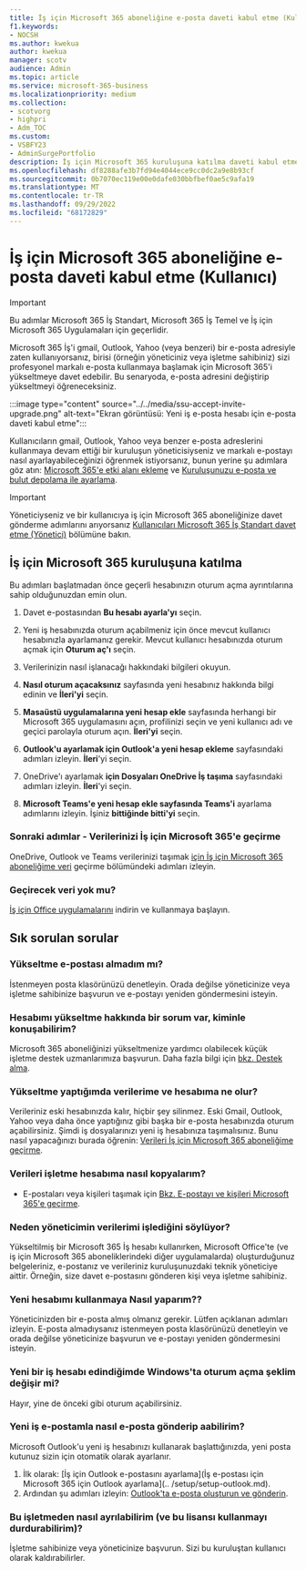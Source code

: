 ```yaml
---
title: İş için Microsoft 365 aboneliğine e-posta daveti kabul etme (Kullanıcı)
f1.keywords:
- NOCSH
ms.author: kwekua
author: kwekua
manager: scotv
audience: Admin
ms.topic: article
ms.service: microsoft-365-business
ms.localizationpriority: medium
ms.collection:
- scotvorg
- highpri
- Adm_TOC
ms.custom:
- VSBFY23
- AdminSurgePortfolio
description: İş için Microsoft 365 kuruluşuna katılma daveti kabul etme
ms.openlocfilehash: df8288afe3b7fd94e4044ece9cc0dc2a9e8b93cf
ms.sourcegitcommit: 0b7070ec119e00e0dafe030bbfbef0ae5c9afa19
ms.translationtype: MT
ms.contentlocale: tr-TR
ms.lasthandoff: 09/29/2022
ms.locfileid: "68172829"
---
```

# <a name="accept-an-email-invitation-to-a-microsoft-365-for-business-subscription-user"></a>İş için Microsoft 365 aboneliğine e-posta daveti kabul etme (Kullanıcı)

> [!IMPORTANT]
> Bu adımlar Microsoft 365 İş Standart, Microsoft 365 İş Temel ve İş için Microsoft 365 Uygulamaları için geçerlidir.

Microsoft 365 İş'i gmail, Outlook, Yahoo (veya benzeri) bir e-posta adresiyle zaten kullanıyorsanız, birisi (örneğin yöneticiniz veya işletme sahibiniz) sizi profesyonel markalı e-posta kullanmaya başlamak için Microsoft 365'i yükseltmeye davet edebilir.  Bu senaryoda, e-posta adresini değiştirip yükseltmeyi öğreneceksiniz.

:::image type="content" source="../../media/ssu-accept-invite-upgrade.png" alt-text="Ekran görüntüsü: Yeni iş e-posta hesabı için e-posta daveti kabul etme":::

Kullanıcıların gmail, Outlook, Yahoo veya benzer e-posta adreslerini kullanmaya devam ettiği bir kuruluşun yöneticisiyseniz ve markalı e-postayı nasıl ayarlayabileceğinizi öğrenmek istiyorsanız, bunun yerine şu adımlara göz atın: [Microsoft 365'e etki alanı ekleme](../setup/add-domain.md) ve [Kuruluşunuzu e-posta ve bulut depolama ile ayarlama](../setup/setup-business-standard.md#finish-setting-up).

> [!IMPORTANT]
> Yöneticiyseniz ve bir kullanıcıya iş için Microsoft 365 aboneliğinize davet gönderme adımlarını arıyorsanız [Kullanıcıları Microsoft 365 İş Standart davet etme (Yönetici)](admin-invite-business-standard.md) bölümüne bakın.

## <a name="join-a-microsoft-365-for-business-organization"></a>İş için Microsoft 365 kuruluşuna katılma

Bu adımları başlatmadan önce geçerli hesabınızın oturum açma ayrıntılarına sahip olduğunuzdan emin olun.

1. Davet e-postasından **Bu hesabı ayarla'yı** seçin.

2. Yeni iş hesabınızda oturum açabilmeniz için önce mevcut kullanıcı hesabınızla ayarlamanız gerekir. Mevcut kullanıcı hesabınızda oturum açmak için **Oturum aç'ı** seçin.

3. Verilerinizin nasıl işlanacağı hakkındaki bilgileri okuyun.

4. **Nasıl oturum açacaksınız** sayfasında yeni hesabınız hakkında bilgi edinin ve **İleri'yi** seçin.

5. **Masaüstü uygulamalarına yeni hesap ekle** sayfasında herhangi bir Microsoft 365 uygulamasını açın, profilinizi seçin ve yeni kullanıcı adı ve geçici parolayla oturum açın. **İleri'yi** seçin.

6. **Outlook'u ayarlamak için Outlook'a yeni hesap ekleme** sayfasındaki adımları izleyin. **İleri**'yi seçin.

7. OneDrive'ı ayarlamak **için Dosyaları OneDrive İş taşıma** sayfasındaki adımları izleyin. **İleri**'yi seçin.

8. **Microsoft Teams'e yeni hesap ekle sayfasında Teams'i** ayarlama adımlarını izleyin. İşiniz **bittiğinde bitti'yi** seçin.

### <a name="next-steps---migrate-your-data-to-microsoft-365-for-business"></a>Sonraki adımlar - Verilerinizi İş için Microsoft 365'e geçirme

OneDrive, Outlook ve Teams verilerinizi taşımak [için İş için Microsoft 365 aboneliğime veri](migrate-data-business-standard.md) geçirme bölümündeki adımları izleyin.

### <a name="no-data-to-migrate"></a>Geçirecek veri yok mu?

[İş için Office uygulamalarını](https://support.microsoft.com/office/install-office-apps-from-office-365-dcf2d841-dac7-455b-9a77-fc8f7ee92702) indirin ve kullanmaya başlayın.

## <a name="frequently-asked-questions"></a>Sık sorulan sorular

### <a name="i-didnt-receive-an-upgrade-email"></a>Yükseltme e-postası almadım mı?

İstenmeyen posta klasörünüzü denetleyin. Orada değilse yöneticinize veya işletme sahibinize başvurun ve e-postayı yeniden göndermesini isteyin.

### <a name="i-have-a-question-about-upgrading-my-account-who-can-i-talk-to"></a>Hesabımı yükseltme hakkında bir sorum var, kiminle konuşabilirim?

Microsoft 365 aboneliğinizi yükseltmenize yardımcı olabilecek küçük işletme destek uzmanlarımıza başvurun. Daha fazla bilgi için [bkz. Destek alma](../get-help-support.md).

### <a name="what-happens-to-my-data-and-account-when-i-upgrade"></a>Yükseltme yaptığımda verilerime ve hesabıma ne olur?

Verileriniz eski hesabınızda kalır, hiçbir şey silinmez.  Eski Gmail, Outlook, Yahoo veya daha önce yaptığınız gibi başka bir e-posta hesabınızda oturum açabilirsiniz. Şimdi iş dosyalarınızı yeni iş hesabınıza taşımalısınız. Bunu nasıl yapacağınızı burada öğrenin: [Verileri İş için Microsoft 365 aboneliğime geçirme](migrate-data-business-standard.md).

### <a name="how-can-i-copy-data-to-my-business-account"></a>Verileri işletme hesabıma nasıl kopyalarım?

<!--- For steps on copying your data from your old OneDrive account to your new OneDrive for business account, check out: [Migrate data to my Microsoft 365 Business Standard subscription](migrate-data-business-standard.md).-->
- E-postaları veya kişileri taşımak için [Bkz. E-postayı ve kişileri Microsoft 365'e geçirme](../setup/migrate-email-and-contacts-admin.md).

### <a name="why-does-it-say-my-admin-now-handles-my-data"></a>Neden yöneticimin verilerimi işlediğini söylüyor?

Yükseltilmiş bir Microsoft 365 İş hesabı kullanırken, Microsoft Office'te (ve iş için Microsoft 365 aboneliklerindeki diğer uygulamalarda) oluşturduğunuz belgeleriniz, e-postanız ve verileriniz kuruluşunuzdaki teknik yöneticiye aittir. Örneğin, size davet e-postasını gönderen kişi veya işletme sahibiniz.

### <a name="how-do-i-get-started-with-my-new-account"></a>Yeni hesabımı kullanmaya Nasıl yaparım??

Yöneticinizden bir e-posta almış olmanız gerekir. Lütfen açıklanan adımları izleyin. E-posta almadıysanız istenmeyen posta klasörünüzü denetleyin ve orada değilse yöneticinize başvurun ve e-postayı yeniden göndermesini isteyin.

### <a name="does-the-way-i-login-to-windows-change-when-i-get-a-new-business-account"></a>Yeni bir iş hesabı edindiğimde Windows'ta oturum açma şeklim değişir mi?

Hayır, yine de önceki gibi oturum açabilirsiniz.

### <a name="how-can-i-send-and-receive-emails-with-my-new-business-email"></a>Yeni iş e-postamla nasıl e-posta gönderip aabilirim?

Microsoft Outlook'u yeni iş hesabınızı kullanarak başlattığınızda, yeni posta kutunuz sizin için otomatik olarak ayarlanır.

1. İlk olarak: [İş için Outlook e-postasını ayarlama](İş e-postası için Microsoft 365 için Outlook ayarlama](.. /setup/setup-outlook.md).
2. Ardından şu adımları izleyin: [Outlook'ta e-posta oluşturun ve gönderin](https://support.microsoft.com/office/create-and-send-email-in-outlook-19c32deb-08b6-4f90-a211-02bc5f77f360).

### <a name="how-can-i-leave-this-business-and-stop-using-this-license"></a>Bu işletmeden nasıl ayrılabilirim (ve bu lisansı kullanmayı durdurabilirim)?

İşletme sahibinize veya yöneticinize başvurun. Sizi bu kuruluştan kullanıcı olarak kaldırabilirler.

<!--1. Open any of your Microsoft 365 apps, like Word, Excel or PowerPoint, select your profile icon and then **Sign in with a different account**. Follow the steps and choose **Next** to set up Outlook.

2. Open Outlook, enter your new email address, and select **Connect**. Follow the steps and choose **Next** to set up OneDrive.

3. Select the OneDrive cloud icon from your taskbar and follow the steps to move your files to your new OneDrive for Business folder. Select **Next** to set up Microsoft Teams.

4. Open Teams, select your profile icon, and then **Add work or school account**. Follow the steps to add your new account to Teams. Select **I'm done** when Teams is set up.-->
